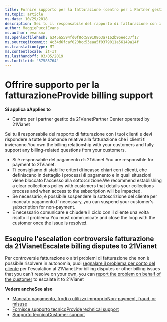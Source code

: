 ```yaml
---
title: Fornire supporto per la fatturazione (centro per i Partner gestito da 21Vianet)
ms.topic: article
ms.date: 10/29/2018
description: Sei tu il responsabile del rapporto di fatturazione con i tuoi clienti e devi rispondere a tutte le domande relative alla fatturazione che i clienti ti invieranno.
author: MaggiePucciEvans
ms.author: evansma
ms.openlocfilehash: a345a5594fd0f8cc58910863a7162b96eec37f17
ms.sourcegitcommit: 4c34d6fcaf020bcc53eaa5f0379011a56149a14f
ms.translationtype: MT
ms.contentlocale: it-IT
ms.lasthandoff: 03/05/2019
ms.locfileid: "57585764"
---
```

# <a name="provide-billing-support"></a><span data-ttu-id="40b8f-103">Offrire supporto per la fatturazione</span><span class="sxs-lookup"><span data-stu-id="40b8f-103">Provide billing support</span></span>

<span data-ttu-id="40b8f-104">**Si applica a**</span><span class="sxs-lookup"><span data-stu-id="40b8f-104">**Applies to**</span></span>

-   <span data-ttu-id="40b8f-105">Centro per i partner gestito da 21Vianet</span><span class="sxs-lookup"><span data-stu-id="40b8f-105">Partner Center operated by 21Vianet</span></span>

<span data-ttu-id="40b8f-106">Sei tu il responsabile del rapporto di fatturazione con i tuoi clienti e devi rispondere a tutte le domande relative alla fatturazione che i clienti ti invieranno.</span><span class="sxs-lookup"><span data-stu-id="40b8f-106">You own the billing relationship with your customers and fully support any billing-related questions from your customers.</span></span>

-   <span data-ttu-id="40b8f-107">Si è responsabile del pagamento da 21Vianet.</span><span class="sxs-lookup"><span data-stu-id="40b8f-107">You are responsible for payment to 21Vianet.</span></span>
-   <span data-ttu-id="40b8f-108">Ti consigliamo di stabilire criteri di incasso chiari con i clienti, che definiscano in dettaglio i processi di pagamento e in quali situazioni viene bloccato l'accesso alla sottoscrizione.</span><span class="sxs-lookup"><span data-stu-id="40b8f-108">We recommend establishing a clear collections policy with customers that details your collections process and when access to the subscription will be impacted.</span></span>
-   <span data-ttu-id="40b8f-109">Se necessario, è possibile sospendere la sottoscrizione del cliente per mancato pagamento.</span><span class="sxs-lookup"><span data-stu-id="40b8f-109">If necessary, you can suspend your customer's subscription for non-payment.</span></span>
-   <span data-ttu-id="40b8f-110">È necessario comunicare e chiudere il ciclo con il cliente una volta risolto il problema.</span><span class="sxs-lookup"><span data-stu-id="40b8f-110">You must communicate and close the loop with the customer once the issue is resolved.</span></span>

## <a href="" id="billingdisputes"></a><span data-ttu-id="40b8f-111">Eseguire l'escalation controversie fatturazione da 21Vianet</span><span class="sxs-lookup"><span data-stu-id="40b8f-111">Escalate billing disputes to 21Vianet</span></span>

<span data-ttu-id="40b8f-112">Per controversie fatturazione o altri problemi di fatturazione che non è possibile risolvere in autonomia, puoi [segnalare il problema per conto del cliente](report-problems-on-behalf-of-a-customer.md) per l'escalation al 21Vianet.</span><span class="sxs-lookup"><span data-stu-id="40b8f-112">For billing disputes or other billing issues that you can't resolve on your own, you can [report the problem on behalf of the customer](report-problems-on-behalf-of-a-customer.md) to escalate it to 21Vianet.</span></span>

<span data-ttu-id="40b8f-113">**Vedere anche**</span><span class="sxs-lookup"><span data-stu-id="40b8f-113">**See also**</span></span>

-   [<span data-ttu-id="40b8f-114">Mancato pagamento, frodi o utilizzo improprio</span><span class="sxs-lookup"><span data-stu-id="40b8f-114">Non-payment, fraud, or misuse</span></span>](non-payment-fraud-or-misuse.md)
-   [<span data-ttu-id="40b8f-115">Fornisce supporto tecnico</span><span class="sxs-lookup"><span data-stu-id="40b8f-115">Provide technical support</span></span>](provide-technical-support.md)
-   [<span data-ttu-id="40b8f-116">Supporto tecnico</span><span class="sxs-lookup"><span data-stu-id="40b8f-116">Customer support</span></span>](customer-support.md)

